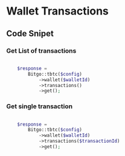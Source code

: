 # Wallet Transactions

## Code Snipet
### Get List of transactions
```php

    $response = 
        Bitgo::tbtc($config)
            ->wallet($walletId)
            ->transactions()
            ->get();
```

### Get single transaction
```php

    $response = 
        Bitgo::tbtc($config)
            ->wallet($walletId)
            ->transactions($transactionId)
            ->get();
```